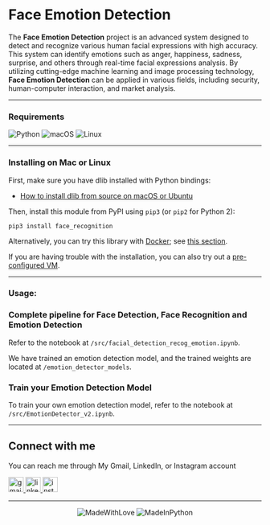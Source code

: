 <p align="center">
<h1>Face Emotion Detection</h2>
</p>

The **Face Emotion Detection** project is an advanced system designed to detect and recognize various human facial expressions with high accuracy. This system can identify emotions such as anger, happiness, sadness, surprise, and others through real-time facial expressions analysis. By utilizing cutting-edge machine learning and image processing technology, **Face Emotion Detection** can be applied in various fields, including security, human-computer interaction, and market analysis.

---

### Requirements
![Python](https://img.shields.io/badge/python-3670A0?style=for-the-badge&logo=python&logoColor=ffdd54)
![macOS](https://img.shields.io/badge/mac%20os-000000?style=for-the-badge&logo=macos&logoColor=F0F0F0)
![Linux](https://img.shields.io/badge/Linux-FCC624?style=for-the-badge&logo=linux&logoColor=black)

---

### Installing on Mac or Linux
First, make sure you have dlib installed with Python bindings:

- [How to install dlib from source on macOS or Ubuntu](https://gist.github.com/ageitgey/629d75c1baac34dfa5ca2a1928a7aeaf)

Then, install this module from PyPI using `pip3` (or `pip2` for Python 2):

```
pip3 install face_recognition
```

Alternatively, you can try this library with [Docker](https://www.docker.com/); see [this section](https://github.com/ageitgey/face_recognition/blob/master/README.md#deployment).

If you are having trouble with the installation, you can also try out a [pre-configured VM](https://medium.com/@ageitgey/try-deep-learning-in-python-now-with-a-fully-pre-configured-vm-1d97d4c3e9b).

---

### Usage:
### Complete pipeline for Face Detection, Face Recognition and Emotion Detection
Refer to the notebook at `/src/facial_detection_recog_emotion.ipynb`.

We have trained an emotion detection model, and the trained weights are located at `/emotion_detector_models`.

### Train your Emotion Detection Model
To train your own emotion detection model, refer to the notebook at `/src/EmotionDetector_v2.ipynb`.

---

## Connect with me

  You can reach me through My Gmail, LinkedIn, or Instagram account
  
 <a
 href="mailto:yogaardikaaa123@gmail.com?subject=Hi%20Yoga,%20I'd%20like%20to%20hire%20you">
  <img src="https://img.shields.io/static/v1?message=Gmail&logo=gmail&label=&color=D14836&logoColor=white&labelColor=&style=for-the-badge" height="30" alt="gmail logo" />
</a>
<a href="https://www.linkedin.com/in/agooy/">
  <img src="https://img.shields.io/static/v1?message=LinkedIn&logo=linkedin&label=&color=0077B5&logoColor=white&labelColor=&style=for-the-badge" height="30" alt="linkedin logo" />
</a>
<a href="https://instagram.com/yogardkaa">
    <img src="https://img.shields.io/static/v1?message=Instagram&logo=instagram&label=&color=E4405F&logoColor=white&labelColor=&style=for-the-badge" height="30" alt="instagram logo" />
</a>

---
<div align="center">

![MadeWithLove](https://forthebadge.com/images/badges/made-with-love__.svg)
![MadeInPython](https://forthebadge.com/images/badges/made-in-python.svg)
</div>
